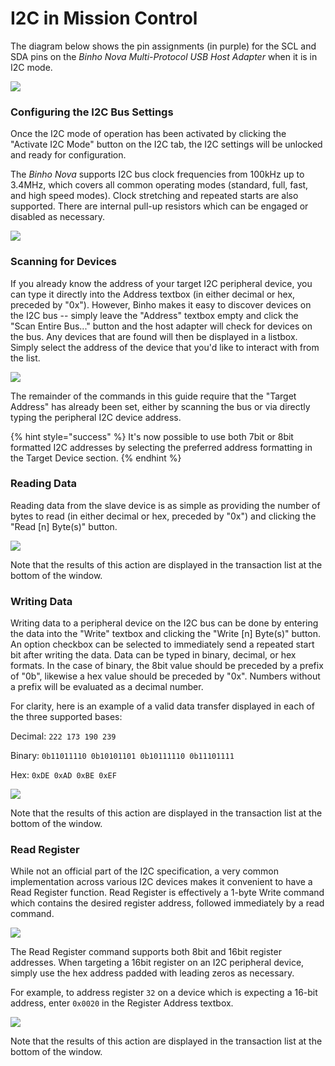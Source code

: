 # I2C in Mission Control

The diagram below shows the pin assignments \(in purple\) for the SCL and SDA pins on the _Binho Nova Multi-Protocol USB Host Adapter_ when it is in I2C mode.

![](../../.gitbook/assets/20200619_novapinout.png)

### Configuring the I2C Bus Settings

Once the I2C mode of operation has been activated by clicking the "Activate I2C Mode" button on the I2C tab, the I2C settings will be unlocked and ready for configuration.

The _Binho Nova_ supports I2C bus clock frequencies from 100kHz up to 3.4MHz, which covers all common operating modes \(standard, full, fast, and high speed modes\). Clock stretching and repeated starts are also supported. There are internal pull-up resistors which can be engaged or disabled as necessary.

![](../../.gitbook/assets/activate-i2c.gif)

### Scanning for Devices

If you already know the address of your target I2C peripheral device, you can type it directly into the Address textbox \(in either decimal or hex, preceded by "0x"\). However, Binho makes it easy to discover devices on the I2C bus -- simply leave the "Address" textbox empty and click the "Scan Entire Bus..." button and the host adapter will check for devices on the bus. Any devices that are found will then be displayed in a listbox. Simply select the address of the device that you'd like to interact with from the list.

![](../../.gitbook/assets/scan-i2c.gif)

The remainder of the commands in this guide require that the "Target Address" has already been set, either by scanning the bus or via directly typing the peripheral I2C device address.

{% hint style="success" %}
It's now possible to use both 7bit or 8bit formatted I2C addresses by selecting the preferred address formatting in the Target Device section.
{% endhint %}

### Reading Data

Reading data from the slave device is as simple as providing the number of bytes to read \(in either decimal or hex, preceded by "0x"\) and clicking the "Read \[n\] Byte\(s\)" button.

![](../../.gitbook/assets/read-i2c.gif)

Note that the results of this action are displayed in the transaction list at the bottom of the window.

### Writing Data

Writing data to a peripheral device on the I2C bus can be done by entering the data into the "Write" textbox and clicking the "Write \[n\] Byte\(s\)" button. An option checkbox can be selected to immediately send a repeated start bit after writing the data. Data can be typed in binary, decimal, or hex formats. In the case of binary, the 8bit value should be preceded by a prefix of "0b", likewise a hex value should be preceded by "0x". Numbers without a prefix will be evaluated as a decimal number.

For clarity, here is an example of a valid data transfer displayed in each of the three supported bases:

Decimal: `222 173 190 239`

Binary: `0b11011110 0b10101101 0b10111110 0b11101111`

Hex: `0xDE 0xAD 0xBE 0xEF`

![](../../.gitbook/assets/write-i2c.gif)

Note that the results of this action are displayed in the transaction list at the bottom of the window.

### Read Register

While not an official part of the I2C specification, a very common implementation across various I2C devices makes it convenient to have a Read Register function. Read Register is effectively a 1-byte Write command which contains the desired register address, followed immediately by a read command.

![](../../.gitbook/assets/read-register-i2c.gif)

The Read Register command supports both 8bit and 16bit register addresses. When targeting a 16bit register on an I2C peripheral device, simply use the hex address padded with leading zeros as necessary.

For example, to address register `32` on a device which is expecting a 16-bit address, enter `0x0020` in the Register Address textbox.

![](../../.gitbook/assets/read-register-16.gif)

Note that the results of this action are displayed in the transaction list at the bottom of the window.

